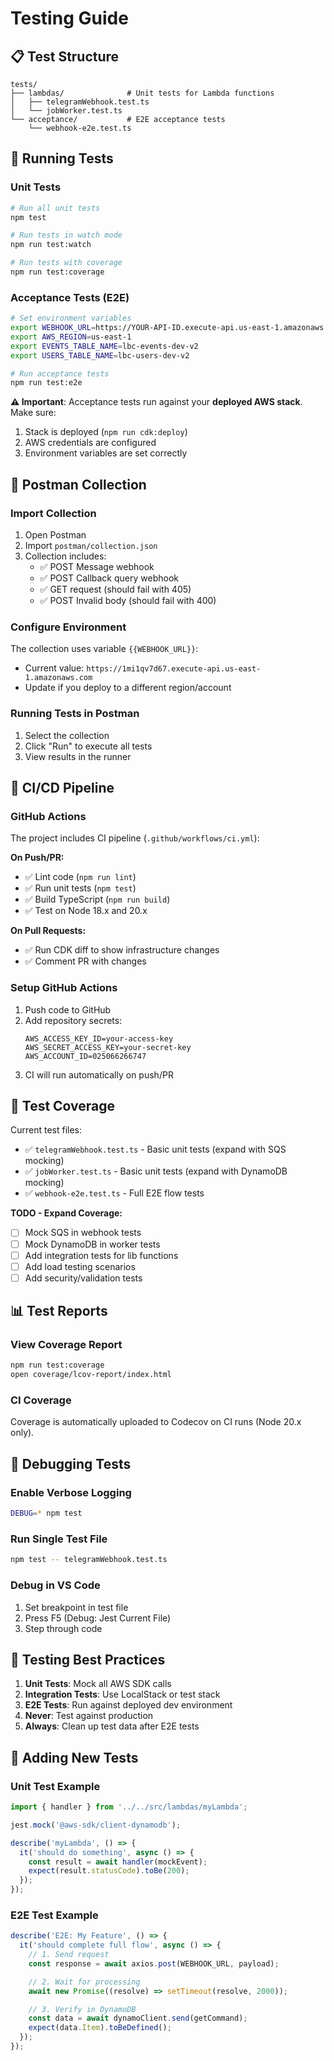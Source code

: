 # Testing Guide

## 📋 Test Structure

```
tests/
├── lambdas/              # Unit tests for Lambda functions
│   ├── telegramWebhook.test.ts
│   └── jobWorker.test.ts
└── acceptance/           # E2E acceptance tests
    └── webhook-e2e.test.ts
```

## 🧪 Running Tests

### Unit Tests

```bash
# Run all unit tests
npm test

# Run tests in watch mode
npm run test:watch

# Run tests with coverage
npm run test:coverage
```

### Acceptance Tests (E2E)

```bash
# Set environment variables
export WEBHOOK_URL=https://YOUR-API-ID.execute-api.us-east-1.amazonaws.com/telegram/webhook
export AWS_REGION=us-east-1
export EVENTS_TABLE_NAME=lbc-events-dev-v2
export USERS_TABLE_NAME=lbc-users-dev-v2

# Run acceptance tests
npm run test:e2e
```

**⚠️ Important**: Acceptance tests run against your **deployed AWS stack**. Make sure:

1. Stack is deployed (`npm run cdk:deploy`)
2. AWS credentials are configured
3. Environment variables are set correctly

## 📮 Postman Collection

### Import Collection

1. Open Postman
2. Import `postman/collection.json`
3. Collection includes:
   - ✅ POST Message webhook
   - ✅ POST Callback query webhook
   - ✅ GET request (should fail with 405)
   - ✅ POST Invalid body (should fail with 400)

### Configure Environment

The collection uses variable `{{WEBHOOK_URL}}`:

- Current value: `https://1mi1qv7d67.execute-api.us-east-1.amazonaws.com`
- Update if you deploy to a different region/account

### Running Tests in Postman

1. Select the collection
2. Click "Run" to execute all tests
3. View results in the runner

## 🔄 CI/CD Pipeline

### GitHub Actions

The project includes CI pipeline (`.github/workflows/ci.yml`):

**On Push/PR:**

- ✅ Lint code (`npm run lint`)
- ✅ Run unit tests (`npm test`)
- ✅ Build TypeScript (`npm run build`)
- ✅ Test on Node 18.x and 20.x

**On Pull Requests:**

- ✅ Run CDK diff to show infrastructure changes
- ✅ Comment PR with changes

### Setup GitHub Actions

1. Push code to GitHub
2. Add repository secrets:
   ```
   AWS_ACCESS_KEY_ID=your-access-key
   AWS_SECRET_ACCESS_KEY=your-secret-key
   AWS_ACCOUNT_ID=025066266747
   ```
3. CI will run automatically on push/PR

## 🎯 Test Coverage

Current test files:

- ✅ `telegramWebhook.test.ts` - Basic unit tests (expand with SQS mocking)
- ✅ `jobWorker.test.ts` - Basic unit tests (expand with DynamoDB mocking)
- ✅ `webhook-e2e.test.ts` - Full E2E flow tests

**TODO - Expand Coverage:**

- [ ] Mock SQS in webhook tests
- [ ] Mock DynamoDB in worker tests
- [ ] Add integration tests for lib functions
- [ ] Add load testing scenarios
- [ ] Add security/validation tests

## 📊 Test Reports

### View Coverage Report

```bash
npm run test:coverage
open coverage/lcov-report/index.html
```

### CI Coverage

Coverage is automatically uploaded to Codecov on CI runs (Node 20.x only).

## 🐛 Debugging Tests

### Enable Verbose Logging

```bash
DEBUG=* npm test
```

### Run Single Test File

```bash
npm test -- telegramWebhook.test.ts
```

### Debug in VS Code

1. Set breakpoint in test file
2. Press F5 (Debug: Jest Current File)
3. Step through code

## 🔐 Testing Best Practices

1. **Unit Tests**: Mock all AWS SDK calls
2. **Integration Tests**: Use LocalStack or test stack
3. **E2E Tests**: Run against deployed dev environment
4. **Never**: Test against production
5. **Always**: Clean up test data after E2E tests

## 📝 Adding New Tests

### Unit Test Example

```typescript
import { handler } from '../../src/lambdas/myLambda';

jest.mock('@aws-sdk/client-dynamodb');

describe('myLambda', () => {
  it('should do something', async () => {
    const result = await handler(mockEvent);
    expect(result.statusCode).toBe(200);
  });
});
```

### E2E Test Example

```typescript
describe('E2E: My Feature', () => {
  it('should complete full flow', async () => {
    // 1. Send request
    const response = await axios.post(WEBHOOK_URL, payload);

    // 2. Wait for processing
    await new Promise((resolve) => setTimeout(resolve, 2000));

    // 3. Verify in DynamoDB
    const data = await dynamoClient.send(getCommand);
    expect(data.Item).toBeDefined();
  });
});
```
